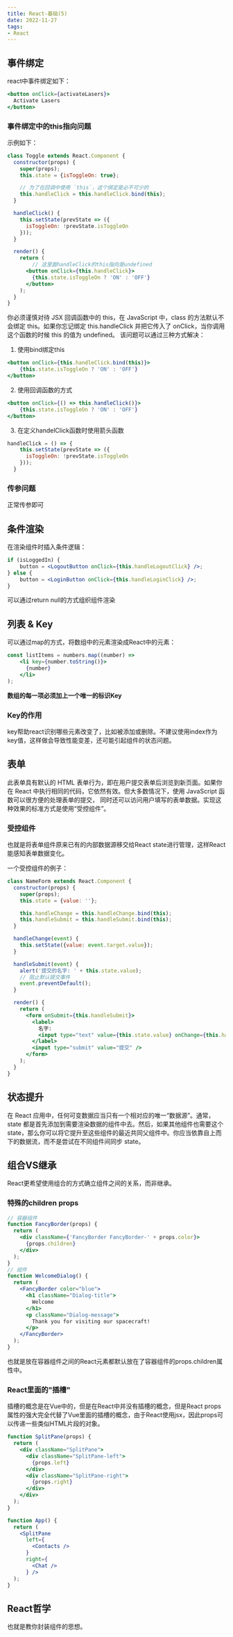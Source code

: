 ```yaml
---
title: React-基础(5)
date: 2022-11-27
tags:
- React
---
```


## 事件绑定
react中事件绑定如下：
```jsx
<button onClick={activateLasers}>
  Activate Lasers
</button>
```
### 事件绑定中的this指向问题
示例如下：
```jsx
class Toggle extends React.Component {
  constructor(props) {
    super(props);
    this.state = {isToggleOn: true};

    // 为了在回调中使用 `this`，这个绑定是必不可少的
    this.handleClick = this.handleClick.bind(this);
  }

  handleClick() {
    this.setState(prevState => ({
      isToggleOn: !prevState.isToggleOn
    }));
  }

  render() {
    return (
        // 这里面handleClick的this指向是undefined
      <button onClick={this.handleClick}>
        {this.state.isToggleOn ? 'ON' : 'OFF'}
      </button>
    );
  }
}
```

你必须谨慎对待 JSX 回调函数中的 this，在 JavaScript 中，class 的方法默认不会绑定 this。如果你忘记绑定 this.handleClick 并把它传入了 onClick，当你调用这个函数的时候 this 的值为 undefined。
该问题可以通过三种方式解决：
1. 使用bind绑定this
```jsx
<button onClick={this.handleClick.bind(this)}>
    {this.state.isToggleOn ? 'ON' : 'OFF'}
</button>
```
2. 使用回调函数的方式
```jsx
<button onClick={() => this.handleClick()}>
    {this.state.isToggleOn ? 'ON' : 'OFF'}
</button>
```
3. 在定义handelClick函数时使用箭头函数
```jsx
handleClick = () => {
    this.setState(prevState => ({
      isToggleOn: !prevState.isToggleOn
    }));
  }
```
### 传参问题
正常传参即可
## 条件渲染
在渲染组件时插入条件逻辑：
```jsx
if (isLoggedIn) {
    button = <LogoutButton onClick={this.handleLogoutClick} />;
} else {
    button = <LoginButton onClick={this.handleLoginClick} />;
}
```
可以通过return null的方式组织组件渲染
## 列表 & Key
可以通过map的方式，将数组中的元素渲染成React中的元素：
```jsx
const listItems = numbers.map((number) =>
    <li key={number.toString()}>
      {number}
    </li>
);
```
**数组的每一项必须加上一个唯一的标识Key**
### Key的作用
key帮助react识别哪些元素改变了，比如被添加或删除。不建议使用index作为key值，这样做会导致性能变差，还可能引起组件的状态问题。
## 表单
此表单具有默认的 HTML 表单行为，即在用户提交表单后浏览到新页面。如果你在 React 中执行相同的代码，它依然有效。但大多数情况下，使用 JavaScript 函数可以很方便的处理表单的提交， 同时还可以访问用户填写的表单数据。实现这种效果的标准方式是使用“受控组件”。
### 受控组件
也就是将表单组件原来已有的内部数据源移交给React state进行管理，这样React能感知表单数据变化。

一个受控组件的例子：
```jsx
class NameForm extends React.Component {
  constructor(props) {
    super(props);
    this.state = {value: ''};

    this.handleChange = this.handleChange.bind(this);
    this.handleSubmit = this.handleSubmit.bind(this);
  }

  handleChange(event) {
    this.setState({value: event.target.value});
  }

  handleSubmit(event) {
    alert('提交的名字: ' + this.state.value);
    // 阻止默认提交事件 
    event.preventDefault();
  }

  render() {
    return (
      <form onSubmit={this.handleSubmit}>
        <label>
          名字:
          <input type="text" value={this.state.value} onChange={this.handleChange} />
        </label>
        <input type="submit" value="提交" />
      </form>
    );
  }
}
```

## 状态提升
在 React 应用中，任何可变数据应当只有一个相对应的唯一“数据源”。通常，state 都是首先添加到需要渲染数据的组件中去。然后，如果其他组件也需要这个 state，那么你可以将它提升至这些组件的最近共同父组件中。你应当依靠自上而下的数据流，而不是尝试在不同组件间同步 state。

## 组合VS继承
React更希望使用组合的方式确立组件之间的关系，而非继承。

### 特殊的children props
```jsx
// 容器组件
function FancyBorder(props) {
  return (
    <div className={'FancyBorder FancyBorder-' + props.color}>
      {props.children}
    </div>
  );
}
// 组件
function WelcomeDialog() {
  return (
    <FancyBorder color="blue">
      <h1 className="Dialog-title">
        Welcome
      </h1>
      <p className="Dialog-message">
        Thank you for visiting our spacecraft!
      </p>
    </FancyBorder>
  );
}
```
也就是放在容器组件之间的React元素都默认放在了容器组件的props.children属性中。
### React里面的"插槽"
插槽的概念是在Vue中的，但是在React中并没有插槽的概念，但是React props属性的强大完全代替了Vue里面的插槽的概念，由于React使用jsx，因此props可以传递一些类似HTML片段的对象。
```jsx
function SplitPane(props) {
  return (
    <div className="SplitPane">
      <div className="SplitPane-left">
        {props.left}
      </div>
      <div className="SplitPane-right">
        {props.right}
      </div>
    </div>
  );
}

function App() {
  return (
    <SplitPane
      left={
        <Contacts />
      }
      right={
        <Chat />
      } />
  );
}
```
## React哲学
也就是教你封装组件的思想。